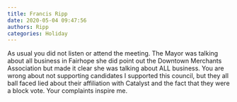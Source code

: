 ```yaml
---
title: Francis Ripp
date: 2020-05-04 09:47:56
authors: Ripp
categories: Holiday
---
```


 As usual you did not listen or attend the meeting. The Mayor was talking about all business in Fairhope she did point out the Downtown Merchants Association but made it clear she was talking about ALL business. You are wrong about not supporting candidates I supported this council, but they all ball faced lied about their affiliation with Catalyst and the fact that they were a block vote. Your complaints inspire me.